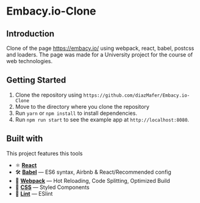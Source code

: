# Embacy.io-Clone

## Introduction
Clone of the page https://embacy.io/ using webpack, react, babel, postcss and loaders. The page was made for a University project for the course of web technologies.

## Getting Started

1. Clone the repository using `https://github.com/diazMafer/Embacy.io-Clone`
2. Move to the directory where you clone the repository <br />
3. Run `yarn` or `npm install` to install dependencies.<br />
4. Run `npm run start` to see the example app at `http://localhost:8080`.

## Built with
This project features this tools

- ⚛ **[React](https://reactjs.org)** 
- 🛠 **[Babel](https://babeljs.io/)** — ES6 syntax, Airbnb & React/Recommended config
- 🚀 **[Webpack](https://webpack.js.org/)**  — Hot Reloading, Code Splitting, Optimized Build
- 💅 **[CSS](https://postcss.org/)** — Styled Components
- 💖  **[Lint](https://eslint.org/docs/user-guide/getting-started)** — ESlint



